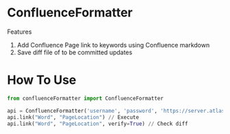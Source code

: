 # ConfluenceFormatter

Features

1. Add Confluence Page link to keywords using Confluence markdown
2. Save diff file of to be committed updates

# How To Use

```python
from confluenceFormatter import ConfluenceFormatter

api = ConfluenceFormatter('username', 'password', 'https://server.atlassian.net/wiki')
api.link("Word", "PageLocation") // Execute
api.link("Word", "PageLocation", verify=True) // Check diff
```
